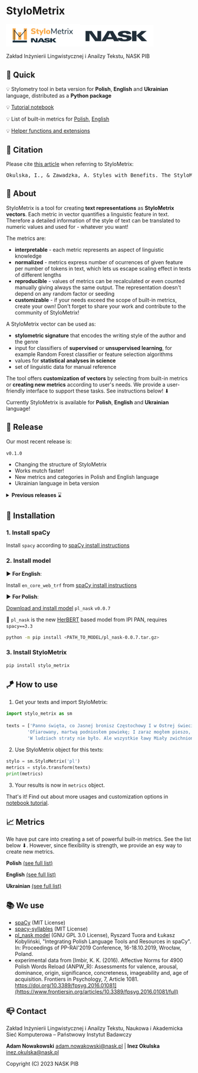 

# StyloMetrix

<a href="https://github.com/ZILiAT-NASK/StyloMetrix#stylometrix"><img alt="StyloMetrix" src="https://github.com/ZILiAT-NASK/StyloMetrix/blob/v0.0.0/resources/sm.png?raw=true" width="200"/></a><a href="https://www.nask.pl/"><img alt="NASK" src="https://github.com/ZILiAT-NASK/StyloMetrix/blob/v0.0.0/resources/nask.png?raw=true" width="200"/></a>

Zakład Inżynierii Lingwistycznej i Anailzy Tekstu, NASK PIB 

## 📌 Quick
💡 Stylometry tool in beta version for **Polish**, **English** and **Ukrainian** language, distributed as a **Python package**

💡 [Tutorial notebook](examples/Tutorial_pl.ipynb)

💡 List of built-in metrics for [Polish](resources/metrics_list_pl.md), [English](resources/metrics_list_en.md)

💡 [Helper functions and extensions](resources/helpers_list.md)

## 🔖 Citation
Please cite [this article](https://wydawnictwo.umg.edu.pl/pp-rai2022/pdfs/41_pp-rai-2022-121.pdf) when referring to StyloMetrix: 
<pre>
Okulska, I., & Zawadzka, A. Styles with Benefits. The StyloMetrix Vectors for Stylistic and Semantic Text Classification of Small-Scale Datasets and Different Sample Length.
</pre>


## 🔔 About
StyloMetrix is a tool for creating **text representations** as **StyloMetrix vectors**. Each metric in vector quantifies a linguistic feature in text. Therefore a detailed information of the style of text can be translated to numeric values and used for - whatever you want!

The metrics are:
- **interpretable** - each metric represents an aspect of linguistic knowledge
- **normalized** - metrics express number of ocurrences of given feature per number of tokens in text, which lets us escape scaling effect in texts of different lengths
- **reproducible** - values of metrics can be recalculated or even counted manually giving always the same output. The representation doesn't depend on any random factor or seeding
- **customizable** - if your needs exceed the scope of built-in metrics, create your own! Don't forget to share your work and contribute to the community of StyloMetrix!

A StyloMetrix vector can be used as:
- **stylometric signature** that encodes the writing style of the author and the genre 
- input for classifiers of **supervised** or **unsupervised learning**, for example Random Forest classifier or feature selection algorithms
- values for **statistical analyses in science**
- set of linguistic data for manual reference

The tool offers **customization of vectors** by selecting from built-in metrics or **creating new metrics** according to user's needs. We provide a user-friendly interface to support these tasks. See instructions below! ⬇

Currently StyloMetrix is available for **Polish**, **English** and **Ukrainian** language! 

## 📢 Release
Our most recent release is:

`v0.1.0`
- Changing the structure of StyloMetrix
- Works mutch faster!
- New metrics and categories in Polish and English language
- Ukrainian language in beta version

<details>
<summary><b>Previous releases</b> ⌛</summary>

`v0.0.6`
- Add categories `Syntactic` and `Lexical` for English

`v0.0.4`
- Add **English beta** with built-in metrics in category `Grammatical Forms`


`v0.0.3`
- Add StyloMetrix structure
- Add [tutorial](examples/Quick%20Tutorial.ipynb)
- Add 6 built-in metrics categories for **Polish beta**: `Grammatical Forms`, `Inflection`, `Lexical`, `Psycholinguistic`, `Syntactic`, `Word Formation`
- Specify license & citation

</details>

## 🔨 Installation

### 1. Install spaCy 
Install `spacy` according to [spaCy install instructions](https://spacy.io/usage) 

### 2. Install model
▶ **For English**:

Install `en_core_web_trf` from [spaCy install instructions](https://spacy.io/usage)

▶ **For Polish**:

[Download and install model](http://mozart.ipipan.waw.pl/~rtuora/spacy/) `pl_nask` `v0.0.7`

📍 `pl_nask` is the new [HerBERT](https://github.com/allegro/HerBERT) based model from IPI PAN, requires `spacy==3.3`
```bash
python -m pip install <PATH_TO_MODEL/pl_nask-0.0.7.tar.gz> 
```
### 3. Install StyloMetrix
```bash
pip install stylo_metrix
```

## 🪁 How to use
1. Get your texts and import StyloMetrix:
```python
import stylo_metrix as sm

texts = ['Panno święta, co Jasnej bronisz Częstochowy I w Ostrej świecisz Bramie!',
        'Ofiarowany, martwą podniosłem powiekę; I zaraz mogłem pieszo, do Twych świątyń progu...',
        'W ludziach straty nie było. Ale wszystkie ławy Miały zwichnione nogi;']
```
2. Use StyloMetrix object for this texts:
```python
stylo = sm.StyloMetrix('pl')
metrics = stylo.transform(texts)
print(metrics)
```
3. Your results is now in `metrics` object.

That's it! Find out about more usages and customization options in [notebook tutorial](examples/Quick%20Tutorial.ipynb).

## 📈 Metrics
We have put care into creating a set of powerful built-in metrics. See the list below ⬇. However, since flexibility is strength, we provide an esy way to create new metrics.

**Polish** [(see full list)](resources/metrics_list_pl.md)

**English** [(see full list)](resources/metrics_list_en.md)

**Ukrainian** [(see full list)](resources/metrics_list_ukr.md)





## 📚 We use
- [spaCy](https://spacy.io/) (MIT License)
- [spacy-syllables](https://spacy.io/universe/project/spacy_syllables) (MIT License)
- [pl_nask model](http://mozart.ipipan.waw.pl/~rtuora/spacy/) (GNU GPL 3.0 License), Ryszard Tuora and Łukasz Kobyliński, "Integrating Polish Language Tools and Resources in spaCy". In: Proceedings of PP-RAI'2019 Conference, 16-18.10.2019, Wrocław, Poland.
- experimental data from [Imbir, K. K. (2016). Affective Norms for 4900 Polish Words Reload (ANPW_R): Assessments for valence, arousal, dominance, origin, significance, concreteness, imageability and, age of acquisition. Frontiers in Psychology, 7, Article 1081. https://doi.org/10.3389/fpsyg.2016.01081](https://www.frontiersin.org/articles/10.3389/fpsyg.2016.01081/full)
 

## 📪 Contact
Zakład Inżynierii Lingwistycznej i Anailzy Tekstu, Naukowa i Akademicka Sieć Komputerowa – Państwowy Instytut Badawczy 

**Adam Nowakowski** adam.nowakowski@nask.pl | **Inez Okulska** inez.okulska@nask.pl

Copyright (C) 2023  NASK PIB
